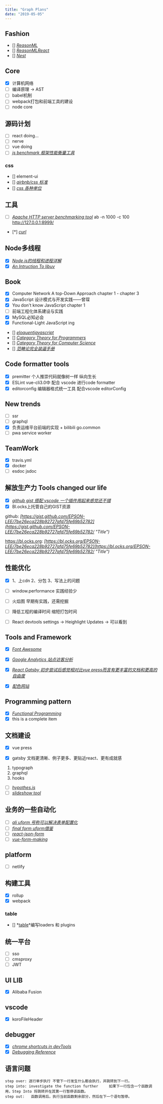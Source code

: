 ```yaml
---
title: "Graph Plans"
date: "2019-05-05"
---
```


## Fashion

- [] *[ReasonML](https://curl.haxx.se/)*
- [] *[ReasonMLReact](https://reasonml.github.io/reason-react//)*
- [] *[Nest](https://docs.nestjs.com/)*

## Core

- [x] 计算机网络
- [ ] 编译原理 -> AST
- [ ] babel机制
- [ ] webpack打包和前端工具的建设
- [ ] node core

## 源码计划

- [ ] react doing...
- [ ] nerve
- [ ] vue doing
- [ ] *[js benchmark 框架性能衡量工具](https://curl.haxx.se/)*

### css
- [] element-ui
- [] *[airbnb/css 标准](https://github.com/Zhangjd/css-style-guide)*
- [] *[css 各种单位](https://www.w3cplus.com/blog/tags/143.html)*

## 工具

- [ ] *[Apache HTTP server benchmarking tool](http://httpd.apache.org/docs/2.0/programs/ab.html)* ab -n 1000 -c 100  http://127.0.0.1:8999/
- [*] *[curl](https://curl.haxx.se/)*

## Node多线程

- [x] *[Node.js的线程和进程详解](https://github.com/xiongwilee/blog/issues/9)*
- [x] *[An Intruction To libuv](http://luohaha.github.io/Chinese-uvbook/index.html)*

## Book

- [x] Computer Network A top-Down Approach chapter 1 - chapter 3
- [x] JavaScript 设计模式与开发实践——曾琛
- [x] You don't know JavaScript chapter 1
- [ ] 前端工程化体系建设与实践
- [x] MySQL必知必会
- [x] Functional-Light JavaScript ing

- [] *[eloquentjavascript](http://eloquentjavascript.net)*
- [] *[Category Theory for Programmers](https://bartoszmilewski.com/2014/10/28/category-theory-for-programmers-the-preface/)*
- [] *[Category Theory for Computer Science](http://www.tac.mta.ca/tac/reprints/articles/22/tr22abs.html)*
- [] *[范畴论完全装逼手册](https://blog.oyanglul.us/grokking-monad/part1)*

## Code formatter tools

- [x] premitter 个人推崇代码就像树一样 纵向生长
- [x] ESLint vue-cli3.0中 配合 vscode 进行code formatter
- [x] editorconfig 编辑器格式统一工具 配合vscode editorConfig

## New trends

- [ ] ssr
- [ ] graphql
- [x] 负责运维平台前端的实现 + bilibili go.common
- [ ] pwa service worker

## TeamWork

- [x] travis.yml
- [x] docker
- [ ] esdoc jsdoc

## 解放生产力 Tools changed our life

- [x] *[github gist 搭配 vscode 一个插件用起来感觉还不错](https://link.zhihu.com/?target=http%3A//www.labnol.org/internet/github-gist-tutorial/28499/ "Title")*
- [x] Bl.ocks上托管自己的GIST资源

github: *[https://gist.github.com/EPSON-LEE/7be26eca228b92727afd75fe69b52782](https://gist.github.com/EPSON-LEE/7be26eca228b92727afd75fe69b52782/ "Title")*

https://bl.ocks.org: *[https://bl.ocks.org/EPSON-LEE/7be26eca228b92727afd75fe69b52782](https://bl.ocks.org/EPSON-LEE/7be26eca228b92727afd75fe69b52782/ "Title")*
## 性能优化

- [x] 1、上cdn 2、分包 3、写法上的问题 
- [ ] window.performance 实践经验少
- [ ] 火焰图 早期有实践，还需挖掘
- [ ] 降低工程的编译时间 缩短打包时间

- [ ] React devtools settings -> Heighlight Updates -> 可以看到

## Tools and Framework

- [x] *[Font Awesome](https://fontawesome.com/start "Title")*

- [x] *[Google Analytics 站点访客分析](https://analytics.google.com/analytics/web/?authuser=1##/report/bf-overview/a136686458w197036174p191943216 "Title")*

- [x] *[React Gatsby 初步尝试后感觉相对比vue press而言有更丰富的文档和更高的自由度](https://www.gatsbyjs.org "Title")*

- [x] *[配色网站](https://coolors.co/ "Title")*

## Programming pattern

- [x] *[Functional Programming](https://github.com/stoeffel/awesome-fp-js "Title")*
- [x] this is a complete item

## 文档建设

- [x] vue press

- [x] gatsby 文档更清晰、例子更多、更贴近react、更有成就感
1. typograph
1. graphql
1. hooks

- [ ] *[hypothes.is](https://web.hypothes.is/)*
- [ ] *[slideshow tool](https://github.com/gnab/remark)*

## 业务的一些自动化

- [ ] *[ali uform 号称可以解决表单配置化](https://github.com/alibaba/uform)*
- [ ] *[final form uform借鉴](https://github.com/final-form/final-form)*
- [ ] *[react-json-form](https://github.com/mozilla-services/react-jsonschema-form)*
- [ ] *[vue-form-making](http://tools.xiaoyaoji.cn/form/#/price)*

## platform

- [ ] netlify

## 构建工具

- [x] rollup
- [x] webpack

### table
- [] *[table](https://github.com/webpack/tapable)*编写loaders 和 plugins

## 统一平台

- [ ] sso
- [ ] cmsproxy
- [ ] JWT

## 

## UI LIB

- [x] Alibaba Fusion

## vscode
- [x] koroFileHeader

## debugger

- [x] *[chrome shortcuts in devTools](https://developers.google.com/web/tools/chrome-devtools/shortcuts)* 
- [x] *[Debugging Reference](https://developers.google.com/web/tools/chrome-devtools/javascript/reference?hl=zh-cn#stepping)*

## 语言问题
```
step over: 逐行单步执行 不管下一行发生什么都会执行，并跳转到下一行。
step into: investigate the function further 	如果下一行包含一个函数调用，Step Into 将跳转并在其第一行暂停该函数。
step out: 	函数调用后，执行当前函数剩余部分，然后在下一个语句暂停。

```